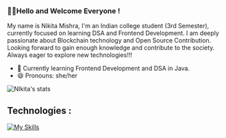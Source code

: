 ### 🌷✨Hello and Welcome Everyone !
My name is Nikita Mishra, I'm an Indian college student (3rd Semester), currently focused on learning DSA and Frontend Development. I am deeply passionate about Blockchain technology and Open Source Contribution. Looking forward to gain enough knowledge and contribute to the society. Always eager to explore new technologies!!!

- 🌱 Currently learning Frontend Development and DSA in Java.
-  😄 Pronouns: she/her

  ![NIkita's stats](https://github-readme-stats.vercel.app/api?username=Nikita-Mishraa&show_icons=true&theme=radical)

## Technologies :

[![My Skills](https://skills.thijs.gg/icons?i=java,c,html,py&theme=dark)](https://skills.thijs.gg)






<!--
**Nikita-Mishraa/Nikita-Mishraa** is a ✨ _special_ ✨ repository because its `README.md` (this file) appears on your GitHub profile.

Here are some ideas to get you started:

- 🔭 I’m currently working on ...
- 🌱 I’m currently learning ...
- 👯 I’m looking to collaborate on ...
- 🤔 I’m looking for help with ...
- 💬 Ask me about ...
- 📫 How to reach me: ...
- 😄 Pronouns: ...
- ⚡ Fun fact: ...
-->
